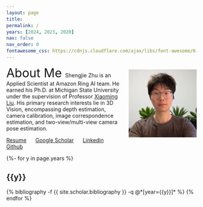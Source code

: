 ```yaml
---
layout: page
title:
permalink: /
years: [2024, 2023, 2020]
nav: false
nav_order: 0
fontawesome_css: https://cdnjs.cloudflare.com/ajax/libs/font-awesome/6.0.0/css/all.min.css
---
```


<div style="float: right; margin-left: 20px; text-align: center; margin-top: 10px;">
  <img src="/assets/img/shngjz_selfie.jpg" alt="Shengjie Zhu" style="width: 180px; height: 180px; object-fit: cover;">
</div>

<font size="6.5"> About Me </font>
Shengjie Zhu is an Applied Scientist at Amazon Ring AI team.
He earned his Ph.D. at Michigan State University under the supervision of Professor [Xiaoming Liu](http://www.cse.msu.edu/~liuxm/index2.html). 
His primary research interests lie in 3D Vision, encompassing depth estimation, camera calibration, image correspondence estimation, and two-view/multi-view camera pose estimation.

<span style="margin-right: 20px">[<i class="fas fa-file-pdf"></i> Resume](https://shngjz.github.io/assets/pdf/Shengjie_Zhu_Resume.pdf)</span>
<span style="margin-right: 20px">[<i class="fas fa-graduation-cap"></i> Google Scholar](https://scholar.google.com/citations?user=4hHEXZkAAAAJ&hl=en)</span>
<span style="margin-right: 20px">[<i class="fab fa-linkedin"></i> Linkedin](https://www.linkedin.com/in/shengjie-zhu-b71945159/)</span>
<span style="margin-right: 20px">[<i class="fab fa-github"></i> Github](https://github.com/ShngJZ)</span>

<div class="publications">
{%- for y in page.years %}
  <h2 class="year">{{y}}</h2>
  {% bibliography -f {{ site.scholar.bibliography }} -q @*[year={{y}}]* %}
{% endfor %}
</div>

